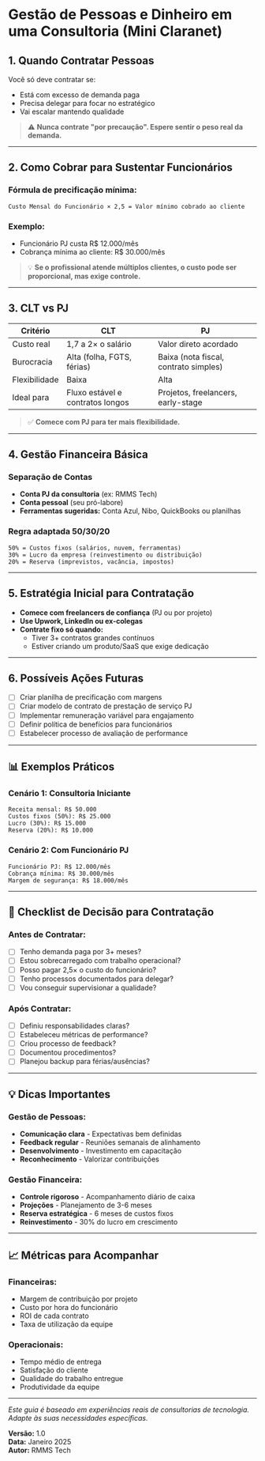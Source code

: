 # Gestão de Pessoas e Dinheiro em uma Consultoria (Mini Claranet)

## 1. Quando Contratar Pessoas

Você só deve contratar se:

- Está com excesso de demanda paga
- Precisa delegar para focar no estratégico
- Vai escalar mantendo qualidade

> ⚠️ **Nunca contrate "por precaução". Espere sentir o peso real da demanda.**

---

## 2. Como Cobrar para Sustentar Funcionários

### Fórmula de precificação mínima:

```
Custo Mensal do Funcionário × 2,5 = Valor mínimo cobrado ao cliente
```

### Exemplo:

- Funcionário PJ custa R$ 12.000/mês
- Cobrança mínima ao cliente: R$ 30.000/mês

> 💡 **Se o profissional atende múltiplos clientes, o custo pode ser proporcional, mas exige controle.**

---

## 3. CLT vs PJ

| Critério           | CLT                                      | PJ                                      |
|--------------------|-------------------------------------------|-----------------------------------------|
| Custo real         | 1,7 a 2× o salário                        | Valor direto acordado                   |
| Burocracia         | Alta (folha, FGTS, férias)                | Baixa (nota fiscal, contrato simples)   |
| Flexibilidade      | Baixa                                     | Alta                                    |
| Ideal para         | Fluxo estável e contratos longos          | Projetos, freelancers, early-stage      |

> ✅ **Comece com PJ para ter mais flexibilidade.**

---

## 4. Gestão Financeira Básica

### Separação de Contas

- **Conta PJ da consultoria** (ex: RMMS Tech)
- **Conta pessoal** (seu pró-labore)
- **Ferramentas sugeridas:** Conta Azul, Nibo, QuickBooks ou planilhas

### Regra adaptada 50/30/20

```
50% = Custos fixos (salários, nuvem, ferramentas)
30% = Lucro da empresa (reinvestimento ou distribuição)
20% = Reserva (imprevistos, vacância, impostos)
```

---

## 5. Estratégia Inicial para Contratação

- **Comece com freelancers de confiança** (PJ ou por projeto)
- **Use Upwork, LinkedIn ou ex-colegas**
- **Contrate fixo só quando:**
  - Tiver 3+ contratos grandes contínuos
  - Estiver criando um produto/SaaS que exige dedicação

---

## 6. Possíveis Ações Futuras

- [ ] Criar planilha de precificação com margens
- [ ] Criar modelo de contrato de prestação de serviço PJ
- [ ] Implementar remuneração variável para engajamento
- [ ] Definir política de benefícios para funcionários
- [ ] Estabelecer processo de avaliação de performance

---

## 📊 **Exemplos Práticos**

### Cenário 1: Consultoria Iniciante
```
Receita mensal: R$ 50.000
Custos fixos (50%): R$ 25.000
Lucro (30%): R$ 15.000
Reserva (20%): R$ 10.000
```

### Cenário 2: Com Funcionário PJ
```
Funcionário PJ: R$ 12.000/mês
Cobrança mínima: R$ 30.000/mês
Margem de segurança: R$ 18.000/mês
```

---

## 🎯 **Checklist de Decisão para Contratação**

### Antes de Contratar:
- [ ] Tenho demanda paga por 3+ meses?
- [ ] Estou sobrecarregado com trabalho operacional?
- [ ] Posso pagar 2,5× o custo do funcionário?
- [ ] Tenho processos documentados para delegar?
- [ ] Vou conseguir supervisionar a qualidade?

### Após Contratar:
- [ ] Definiu responsabilidades claras?
- [ ] Estabeleceu métricas de performance?
- [ ] Criou processo de feedback?
- [ ] Documentou procedimentos?
- [ ] Planejou backup para férias/ausências?

---

## 💡 **Dicas Importantes**

### Gestão de Pessoas:
- **Comunicação clara** - Expectativas bem definidas
- **Feedback regular** - Reuniões semanais de alinhamento
- **Desenvolvimento** - Investimento em capacitação
- **Reconhecimento** - Valorizar contribuições

### Gestão Financeira:
- **Controle rigoroso** - Acompanhamento diário de caixa
- **Projeções** - Planejamento de 3-6 meses
- **Reserva estratégica** - 6 meses de custos fixos
- **Reinvestimento** - 30% do lucro em crescimento

---

## 📈 **Métricas para Acompanhar**

### Financeiras:
- Margem de contribuição por projeto
- Custo por hora do funcionário
- ROI de cada contrato
- Taxa de utilização da equipe

### Operacionais:
- Tempo médio de entrega
- Satisfação do cliente
- Qualidade do trabalho entregue
- Produtividade da equipe

---

*Este guia é baseado em experiências reais de consultorias de tecnologia. Adapte às suas necessidades específicas.*

**Versão:** 1.0  
**Data:** Janeiro 2025  
**Autor:** RMMS Tech 